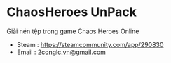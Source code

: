 # ChaosHeroes UnPack
 Giải nén tệp trong game Chaos Heroes Online
* Steam : https://steamcommunity.com/app/290830
* Email : 2conglc.vn@gmail.com
